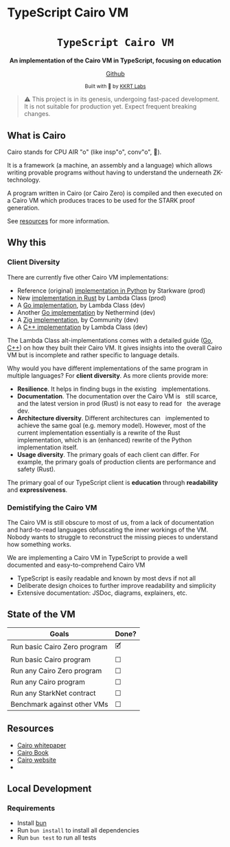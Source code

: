# TypeScript Cairo VM

<div align="center">
  <h1><code>TypeScript Cairo VM</code></h1>

<strong>An implementation of the Cairo VM in TypeScript, focusing on
education</strong>

[Github](https://github.com/kkrt-labs/cairo-vm-ts)

<sub>Built with 🥕 by <a href="https://twitter.com/KakarotZkEvm">KKRT Labs</a></sub>

</div>

> ⚠️ This project is in its genesis, undergoing fast-paced development. It is
> not suitable for production yet. Expect frequent breaking changes.

## What is Cairo

Cairo stands for CPU AIR "o" (like insp"o", conv"o", 🤔).

It is a framework (a machine, an assembly and a language) which allows writing provable programs without having to understand the underneath ZK-technology.

A program written in Cairo (or Cairo Zero) is compiled and then executed on a Cairo VM which produces traces to be used for the STARK proof generation.

See [resources](#resources) for more information.

## Why this

### Client Diversity

There are currently five other Cairo VM implementations:

<!-- Should I add the cairo vm in gs ? and 'oriac', a toy vm in rust -->

- Reference (original) [implementation in Python](https://github.com/starkware-libs/cairo-lang) by Starkware (prod)
- New [implementation in Rust](https://github.com/lambdaclass/cairo-vm) by Lambda Class (prod)
- A [Go implementation](https://github.com/lambdaclass/cairo-vm_in_go), by Lambda Class (dev)
- Another [Go implementation](https://github.com/NethermindEth/cairo-vm-go) by Nethermind (dev)
- A [Zig implementation](https://github.com/keep-starknet-strange/ziggy-starkdust), by Community (dev)
- A [C++ implementation](https://github.com/lambdaclass/cairo-vm.c) by Lambda Class (dev)

The Lambda Class alt-implementations comes with a
detailed guide ([Go](https://github.com/lambdaclass/cairo-vm_in_go/blob/main/README.md#documentation), [C++](https://github.com/lambdaclass/cairo-vm.c?tab=readme-ov-file#documentation)) on how they built their Cairo VM.
It gives insights into the overall Cairo VM but is incomplete and rather specific to language details.

Why would you have different implementations of the same program in multiple languages?
For **client diversity**. As more clients provide more:

- **Resilience**. It helps in finding bugs in the existing
  implementations.
- **Documentation**. The documentation over the Cairo VM is
  still scarce, and the latest version in prod (Rust) is not easy to read for
  the average dev.
- **Architecture diversity**. Different architectures can
  implemented to achieve the same goal (e.g. memory model). However, most of the current implementation essentially is a rewrite of the Rust implementation, which is an (enhanced) rewrite of the Python implementation itself.
- **Usage diversity**. The primary goals of each client can differ. For example, the primary goals of production clients are performance and safety (Rust).

The primary goal of our TypeScript client is **education** through **readability** and **expressiveness**.
### Demistifying the Cairo VM

The Cairo VM is still obscure to most of us, from a lack of documentation and hard-to-read languages obfuscating the inner workings of the VM. Nobody wants to struggle to reconstruct the missing pieces to understand how something works.

We are implementing a Cairo VM in TypeScript to provide a well
documented and easy-to-comprehend Cairo VM

- TypeScript is easily readable and known by most devs if not all
- Deliberate design choices to further improve readability and simplicity
- Extensive documentation: JSDoc, diagrams, explainers, etc.

## State of the VM

| Goals                        | Done? |
| ---------------------------- | ----- |
| Run basic Cairo Zero program | 🗹     |
| Run basic Cairo program      | ☐     |
| Run any Cairo Zero program   | ☐     |
| Run any Cairo program        | ☐     |
| Run any StarkNet contract    | ☐     |
| Benchmark against other VMs  | ☐     |

<!-- TODO: Add the state of each section of the VM and a small explainer of their purpose (VM core, hints, builtins, runner...) -->

<!-- TODO: Add a Benchmark section when process is nailed -->

## Resources

- [Cairo whitepaper](https://eprint.iacr.org/2021/1063)
- [Cairo Book](https://book.cairo-lang.org/)
- [Cairo website](https://www.cairo-lang.org/)
-

## Local Development

### Requirements

- Install [bun](https://bun.sh/)
- Run `bun install` to install all dependencies
- Run `bun test` to run all tests

<!-- TODO: Add Project Guidelines -->
